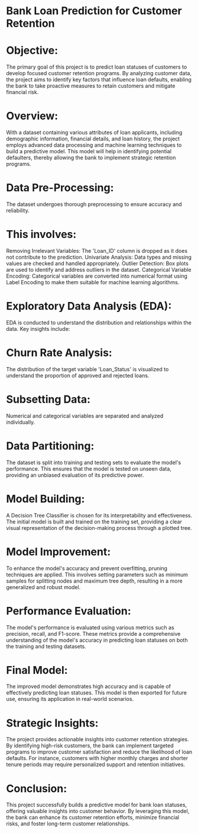 # Bank Loan Prediction for Customer Retention
# Objective:
The primary goal of this project is to predict loan statuses of customers to develop focused customer retention programs. By analyzing customer data, the project aims to identify key factors that influence loan defaults, enabling the bank to take proactive measures to retain customers and mitigate financial risk.

# Overview:
With a dataset containing various attributes of loan applicants, including demographic information, financial details, and loan history, the project employs advanced data processing and machine learning techniques to build a predictive model. This model will help in identifying potential defaulters, thereby allowing the bank to implement strategic retention programs.

# Data Pre-Processing:
The dataset undergoes thorough preprocessing to ensure accuracy and reliability. 
# This involves:
Removing Irrelevant Variables: The 'Loan_ID' column is dropped as it does not contribute to the prediction.
Univariate Analysis: Data types and missing values are checked and handled appropriately.
Outlier Detection: Box plots are used to identify and address outliers in the dataset.
Categorical Variable Encoding: Categorical variables are converted into numerical format using Label Encoding to make them suitable for machine learning algorithms.
# Exploratory Data Analysis (EDA):
EDA is conducted to understand the distribution and relationships within the data. Key insights include:

# Churn Rate Analysis:
The distribution of the target variable 'Loan_Status' is visualized to understand the proportion of approved and rejected loans.
# Subsetting Data: 
Numerical and categorical variables are separated and analyzed individually.
# Data Partitioning:
The dataset is split into training and testing sets to evaluate the model's performance. This ensures that the model is tested on unseen data, providing an unbiased evaluation of its predictive power.

# Model Building:
A Decision Tree Classifier is chosen for its interpretability and effectiveness. The initial model is built and trained on the training set, providing a clear visual representation of the decision-making process through a plotted tree.

# Model Improvement:
To enhance the model's accuracy and prevent overfitting, pruning techniques are applied. This involves setting parameters such as minimum samples for splitting nodes and maximum tree depth, resulting in a more generalized and robust model.

# Performance Evaluation:
The model's performance is evaluated using various metrics such as precision, recall, and F1-score. These metrics provide a comprehensive understanding of the model's accuracy in predicting loan statuses on both the training and testing datasets.

# Final Model:
The improved model demonstrates high accuracy and is capable of effectively predicting loan statuses. This model is then exported for future use, ensuring its application in real-world scenarios.

# Strategic Insights:
The project provides actionable insights into customer retention strategies. By identifying high-risk customers, the bank can implement targeted programs to improve customer satisfaction and reduce the likelihood of loan defaults. For instance, customers with higher monthly charges and shorter tenure periods may require personalized support and retention initiatives.

# Conclusion:
This project successfully builds a predictive model for bank loan statuses, offering valuable insights into customer behavior. By leveraging this model, the bank can enhance its customer retention efforts, minimize financial risks, and foster long-term customer relationships.

